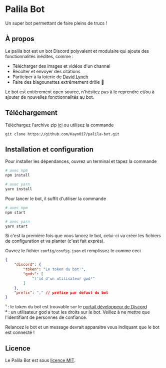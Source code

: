 # Palila Bot

Un super bot permettant de faire pleins de trucs !

 
## À propos

Le palila bot est un bot Discord polyvalent et modulaire qui ajoute des fonctionnalités inédites, comme :
- Télécharger des images et vidéos d'un channel
- Récolter et envoyer des citations 
- Participer à la loterie de [David Lynch](https://www.youtube.com/c/DAVIDLYNCHTHEATER/videos)
- Faire des blagounettes extrêmement drôle 👀

Le bot est entièrement open source, n'hésitez pas à le reprendre et/ou à ajouter de nouvelles fonctionnalités au bot.

## Téléchargement 

Téléchargez l'archive zip [ici](https://github.com/Kayn017/palila-bot/archive/refs/heads/main.zip) ou utilisez la commande 
```
git clone https://github.com/Kayn017/palila-bot.git
```

## Installation et configuration

Pour installer les dépendances, ouvrez un terminal et tapez la commande 
```bash
# avec npm
npm install

# avec yarn
yarn install
```

Pour lancer le bot, il suffit d'utiliser la commande 
```bash
# avec npm
npm start

# avec yarn
yarn start
```

Si c'est la première fois que vous lancez le bot, celui-ci va créer les fichiers de configuration et va planter (c'est fait exprès).

Ouvrez le fichier `config/config.json` et remplissez le comme ceci 
```json
{
	"discord": {
		"token": "Le token du bot¹",
		"gods": [
			"l'id d'un utilisateur god²"
		]
	},
	"prefix": "," // préfixe par défaut du bot
}
```
¹ : le token du bot est trouvable sur le [portail développeur de Discord](https://discord.com/developers/applications) <br>
² : un utilisateur god a tout les droits sur le bot. Veillez à ne mettre que l'identifiant de personnes de confiance.

Relancez le bot et un message devrait apparaitre vous indiquant que le bot est connecté !

## Licence

Le Palila Bot est sous [licence MIT](LICENCE.md).